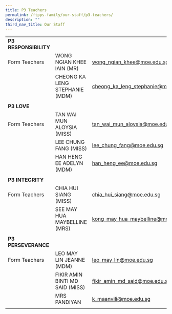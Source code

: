 ```yaml
---
title: P3 Teachers
permalink: /ftpps-family/our-staff/p3-teachers/
description: ""
third_nav_title: Our Staff
---
```

|  |  |  |
|---|---|---|
|  **P3 RESPONSIBILITY** |  |  |
|  Form Teachers |  WONG NGIAN KHEE IAIN (MR) |  [wong_ngian_khee@moe.edu.sg](mailto:wong_ngian_khee@moe.edu.sg) |
|   |  CHEONG KA LENG STEPHANIE (MDM) |  [cheong_ka_leng_stephanie@moe.edu.sg](mailto:cheong_ka_leng_stephanie@moe.edu.sg) |
|   |   |   |
|  **P3 LOVE** |  |  |
|  Form Teachers  |  TAN WAI MUN ALOYSIA (MISS) |  [tan_wai_mun_aloysia@moe.edu.sg](mailto:tan_wai_mun_aloysia@moe.edu.sg) |
|   |  LEE CHUNG FANG (MISS)  |  [lee_chung_fang@moe.edu.sg](mailto:lee_chung_fang@moe.edu.sg) |
|   |  HAN HENG EE ADELYN (MDM)  |  [han_heng_ee@moe.edu.sg](mailto:han_heng_ee@moe.edu.sg) |
|  |  |  |
|  **P3 INTEGRITY** |  |  |
|  Form Teachers |  CHIA HUI SIANG (MISS) |  [chia_hui_siang@moe.edu.sg](mailto:chia_hui_siang@moe.edu.sg) |
|   |  SEE MAY HUA MAYBELLINE (MRS) |  [kong_may_hua_maybelline@moe.edu.sg](mailto:kong_may_hua_maybelline@moe.edu.sg) |
|   |   |   |
|  **P3 PERSEVERANCE** |  |  |
|  Form Teachers |  LEO MAY LIN JEANNE (MDM) |  [leo_may_lin@moe.edu.sg](mailto:leo_may_lin@moe.edu.sg) |
|   |  FIKIR AMIN BINTI MD SAID (MISS) |  [fikir_amin_md_said@moe.edu.sg](mailto:fikir_amin_md_said@moe.edu.sg) |
|  |  MRS PANDIYAN |  [k_maanvili@moe.edu.sg](mailto:k_maanvili@moe.edu.sg) |
|   |   |   |